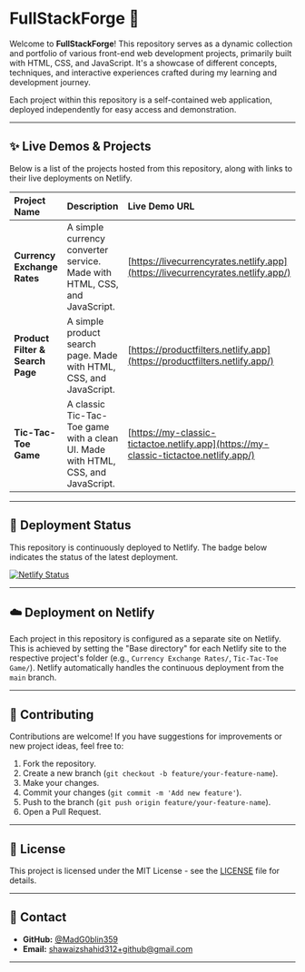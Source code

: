 # FullStackForge 🚀

Welcome to **FullStackForge**! This repository serves as a dynamic collection and portfolio of various front-end web development projects, primarily built with HTML, CSS, and JavaScript. It's a showcase of different concepts, techniques, and interactive experiences crafted during my learning and development journey.

Each project within this repository is a self-contained web application, deployed independently for easy access and demonstration.

---

## ✨ Live Demos & Projects

Below is a list of the projects hosted from this repository, along with links to their live deployments on Netlify.

| Project Name         | Description                                        | Live Demo URL                                            |
| :------------------- | :------------------------------------------------- | :------------------------------------------------------- |
| **Currency Exchange Rates** | A simple currency converter service. Made with HTML, CSS, and JavaScript. | [https://livecurrencyrates.netlify.app](https://livecurrencyrates.netlify.app/)
| **Product Filter & Search Page** | A simple product search page. Made with HTML, CSS, and JavaScript. | [https://productfilters.netlify.app](https://productfilters.netlify.app/)
| **Tic-Tac-Toe Game** | A classic Tic-Tac-Toe game with a clean UI. Made with HTML, CSS, and JavaScript. | [https://my-classic-tictactoe.netlify.app](https://my-classic-tictactoe.netlify.app/)


---

## 🚀 Deployment Status

This repository is continuously deployed to Netlify. The badge below indicates the status of the latest deployment.

[![Netlify Status](https://api.netlify.com/api/v1/badges/5e739a66-d4fe-40ca-be93-79be3e242cc6/deploy-status)](https://app.netlify.com/projects/my-classic-tictactoe/deploys)

---

## ☁️ Deployment on Netlify

Each project in this repository is configured as a separate site on Netlify. This is achieved by setting the "Base directory" for each Netlify site to the respective project's folder (e.g., `Currency Exchange Rates/`, `Tic-Tac-Toe Game/`). Netlify automatically handles the continuous deployment from the `main` branch.

---

## 🤝 Contributing

Contributions are welcome! If you have suggestions for improvements or new project ideas, feel free to:

1.  Fork the repository.
2.  Create a new branch (`git checkout -b feature/your-feature-name`).
3.  Make your changes.
4.  Commit your changes (`git commit -m 'Add new feature'`).
5.  Push to the branch (`git push origin feature/your-feature-name`).
6.  Open a Pull Request.

---

## 📄 License

This project is licensed under the MIT License - see the [LICENSE](LICENSE) file for details.

---

## 📧 Contact

* **GitHub:** [@MadG0blin359](https://github.com/MadG0blin359)
* **Email:** shawaizshahid312+github@gmail.com

---
